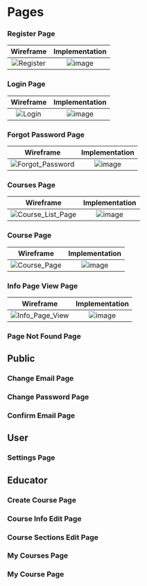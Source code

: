 # Pages
### Register Page
Wireframe                  |  Implementation
:-------------------------:|:-------------------------:
![Register](https://github.com/Nadegamra/STPP/assets/63640402/f61f6ec2-a56f-40eb-8ee7-ba43acc098e3) | ![image](https://github.com/Nadegamra/STPP/assets/63640402/6b50a2e9-597c-46a2-aeea-954254a1de7a) 
### Login Page
Wireframe                  |  Implementation
:-------------------------:|:-------------------------:
![Login](https://github.com/Nadegamra/STPP/assets/63640402/d048df8f-f873-4d64-860a-0d1ea1e97110) | ![image](https://github.com/Nadegamra/STPP/assets/63640402/3b9448dd-b9bf-4e15-9257-2e426b14e944)
### Forgot Password Page 
Wireframe                  |  Implementation
:-------------------------:|:-------------------------:
![Forgot_Password](https://github.com/Nadegamra/STPP/assets/63640402/adfad688-a372-40a3-85d6-cad3662a50fa) | ![image](https://github.com/Nadegamra/STPP/assets/63640402/2bd9e4b1-9975-4f5b-b5a6-9ccbfdb79f5b)
### Courses Page
Wireframe                  |  Implementation
:-------------------------:|:-------------------------:
![Course_List_Page](https://github.com/Nadegamra/STPP/assets/63640402/d5697c9b-19b0-4b82-8e4d-44a8e36bc929) | ![image](https://github.com/Nadegamra/STPP/assets/63640402/e64f8a96-6397-4667-a4a8-b5b17cad4d94)
### Course Page
Wireframe                  |  Implementation
:-------------------------:|:-------------------------:
![Course_Page](https://github.com/Nadegamra/STPP/assets/63640402/4104e372-c16d-41e8-9f03-a3532fba60e0) | ![image](https://github.com/Nadegamra/STPP/assets/63640402/1b51a94d-8e67-4160-b9dd-4a41c69e4bb6)
### Info Page View Page
Wireframe                  |  Implementation
:-------------------------:|:-------------------------:
![Info_Page_View](https://github.com/Nadegamra/STPP/assets/63640402/fd175521-8894-44f9-b9ad-35fb1d2abd97) | ![image](https://github.com/Nadegamra/STPP/assets/63640402/042368dc-9a5c-40d8-800f-45af0aa824f2)
### Page Not Found Page
## Public
### Change Email Page
### Change Password Page
### Confirm Email Page
## User
### Settings Page
## Educator
### Create Course Page
### Course Info Edit Page
### Course Sections Edit Page
### My Courses Page
### My Course Page

